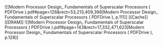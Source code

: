 ![[Modern Processor Design_ Fundamentals of Superscalar Processors ( PDFDrive ).pdf#page=126&rect=53,213,409,398|Modern Processor Design_ Fundamentals of Superscalar Processors ( PDFDrive ), p.111]]
[[Cache]]
[[DRAM]]
![[Modern Processor Design_ Fundamentals of Superscalar Processors ( PDFDrive ).pdf#page=143&rect=17,332,471,623|Modern Processor Design_ Fundamentals of Superscalar Processors ( PDFDrive ), p.128]]